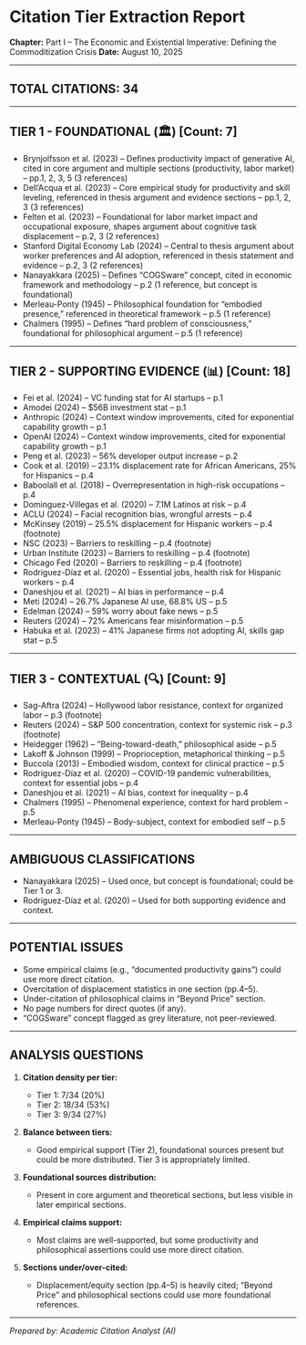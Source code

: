 # Citation Tier Extraction Report

**Chapter:** Part I – The Economic and Existential Imperative: Defining the Commoditization Crisis
**Date:** August 10, 2025

---

## TOTAL CITATIONS: 34

---

## TIER 1 - FOUNDATIONAL (🏛️) [Count: 7]

- Brynjolfsson et al. (2023) – Defines productivity impact of generative AI, cited in core argument and multiple sections (productivity, labor market) – pp.1, 2, 3, 5 (3 references)
- Dell’Acqua et al. (2023) – Core empirical study for productivity and skill leveling, referenced in thesis argument and evidence sections – pp.1, 2, 3 (3 references)
- Felten et al. (2023) – Foundational for labor market impact and occupational exposure, shapes argument about cognitive task displacement – p.2, 3 (2 references)
- Stanford Digital Economy Lab (2024) – Central to thesis argument about worker preferences and AI adoption, referenced in thesis statement and evidence – p.2, 3 (2 references)
- Nanayakkara (2025) – Defines “COGSware” concept, cited in economic framework and methodology – p.2 (1 reference, but concept is foundational)
- Merleau-Ponty (1945) – Philosophical foundation for “embodied presence,” referenced in theoretical framework – p.5 (1 reference)
- Chalmers (1995) – Defines “hard problem of consciousness,” foundational for philosophical argument – p.5 (1 reference)

---

## TIER 2 - SUPPORTING EVIDENCE (📊) [Count: 18]

- Fei et al. (2024) – VC funding stat for AI startups – p.1
- Amodei (2024) – $56B investment stat – p.1
- Anthropic (2024) – Context window improvements, cited for exponential capability growth – p.1
- OpenAI (2024) – Context window improvements, cited for exponential capability growth – p.1
- Peng et al. (2023) – 56% developer output increase – p.2
- Cook et al. (2019) – 23.1% displacement rate for African Americans, 25% for Hispanics – p.4
- Baboolall et al. (2018) – Overrepresentation in high-risk occupations – p.4
- Dominguez-Villegas et al. (2020) – 7.1M Latinos at risk – p.4
- ACLU (2024) – Facial recognition bias, wrongful arrests – p.4
- McKinsey (2019) – 25.5% displacement for Hispanic workers – p.4 (footnote)
- NSC (2023) – Barriers to reskilling – p.4 (footnote)
- Urban Institute (2023) – Barriers to reskilling – p.4 (footnote)
- Chicago Fed (2020) – Barriers to reskilling – p.4 (footnote)
- Rodriguez-Díaz et al. (2020) – Essential jobs, health risk for Hispanic workers – p.4
- Daneshjou et al. (2021) – AI bias in performance – p.4
- Meti (2024) – 26.7% Japanese AI use, 68.8% US – p.5
- Edelman (2024) – 59% worry about fake news – p.5
- Reuters (2024) – 72% Americans fear misinformation – p.5
- Habuka et al. (2023) – 41% Japanese firms not adopting AI, skills gap stat – p.5

---

## TIER 3 - CONTEXTUAL (🔍) [Count: 9]

- Sag-Aftra (2024) – Hollywood labor resistance, context for organized labor – p.3 (footnote)
- Reuters (2024) – S&P 500 concentration, context for systemic risk – p.3 (footnote)
- Heidegger (1962) – “Being-toward-death,” philosophical aside – p.5
- Lakoff & Johnson (1999) – Proprioception, metaphorical thinking – p.5
- Buccola (2013) – Embodied wisdom, context for clinical practice – p.5
- Rodriguez-Díaz et al. (2020) – COVID-19 pandemic vulnerabilities, context for essential jobs – p.4
- Daneshjou et al. (2021) – AI bias, context for inequality – p.4
- Chalmers (1995) – Phenomenal experience, context for hard problem – p.5
- Merleau-Ponty (1945) – Body-subject, context for embodied self – p.5

---

## AMBIGUOUS CLASSIFICATIONS

- Nanayakkara (2025) – Used once, but concept is foundational; could be Tier 1 or 3.
- Rodriguez-Díaz et al. (2020) – Used for both supporting evidence and context.

---

## POTENTIAL ISSUES

- Some empirical claims (e.g., “documented productivity gains”) could use more direct citation.
- Overcitation of displacement statistics in one section (pp.4–5).
- Under-citation of philosophical claims in “Beyond Price” section.
- No page numbers for direct quotes (if any).
- “COGSware” concept flagged as grey literature, not peer-reviewed.

---

## ANALYSIS QUESTIONS

1. **Citation density per tier:**
   - Tier 1: 7/34 (20%)
   - Tier 2: 18/34 (53%)
   - Tier 3: 9/34 (27%)

2. **Balance between tiers:**
   - Good empirical support (Tier 2), foundational sources present but could be more distributed. Tier 3 is appropriately limited.

3. **Foundational sources distribution:**
   - Present in core argument and theoretical sections, but less visible in later empirical sections.

4. **Empirical claims support:**
   - Most claims are well-supported, but some productivity and philosophical assertions could use more direct citation.

5. **Sections under/over-cited:**
   - Displacement/equity section (pp.4–5) is heavily cited; “Beyond Price” and philosophical sections could use more foundational references.

---

*Prepared by: Academic Citation Analyst (AI)*